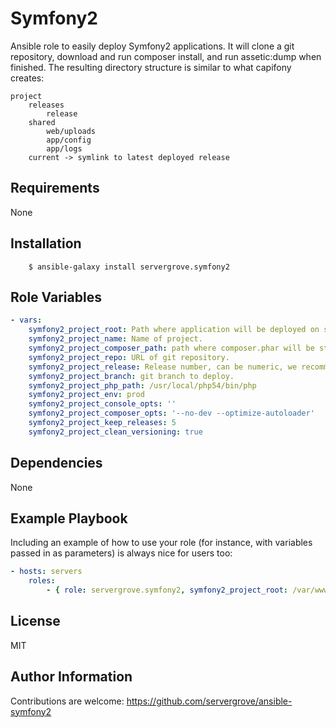 Symfony2
========

Ansible role to easily deploy Symfony2 applications. It will clone a git repository, download and run composer install, and run assetic:dump when finished. The resulting directory structure is similar to what capifony creates:

```
project
    releases
        release
    shared
        web/uploads
        app/config
        app/logs
    current -> symlink to latest deployed release
```

Requirements
------------

None

Installation
------------

```
    $ ansible-galaxy install servergrove.symfony2
```


Role Variables
--------------

```yaml
- vars:
    symfony2_project_root: Path where application will be deployed on server.
    symfony2_project_name: Name of project.
    symfony2_project_composer_path: path where composer.phar will be stored (e.g. project_root/shared)
    symfony2_project_repo: URL of git repository.
    symfony2_project_release: Release number, can be numeric, we recommend to set it to release date/time, 20140327100911
    symfony2_project_branch: git branch to deploy.
    symfony2_project_php_path: /usr/local/php54/bin/php
    symfony2_project_env: prod
    symfony2_project_console_opts: ''
    symfony2_project_composer_opts: '--no-dev --optimize-autoloader'
    symfony2_project_keep_releases: 5
    symfony2_project_clean_versioning: true
```

Dependencies
------------

None

Example Playbook
-------------------------

Including an example of how to use your role (for instance, with variables passed in as parameters) is always nice for users too:

```yaml
- hosts: servers
    roles:
        - { role: servergrove.symfony2, symfony2_project_root: /var/www/vhosts/example.com/, symfony2_project_name: demo, symfony2_project_branch: master, symfony2_project_release: 1 }
```

License
-------

MIT

Author Information
------------------

Contributions are welcome: https://github.com/servergrove/ansible-symfony2
